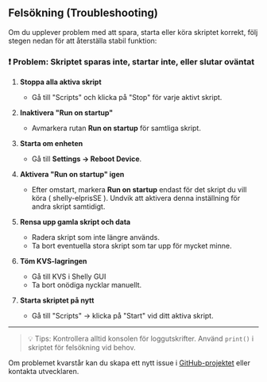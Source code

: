 
## Felsökning (Troubleshooting)

Om du upplever problem med att spara, starta eller köra skriptet korrekt, följ stegen nedan för att återställa stabil funktion:

### ❗️ Problem: Skriptet sparas inte, startar inte, eller slutar oväntat

1. **Stoppa alla aktiva skript**
    - Gå till "Scripts" och klicka på "Stop" för varje aktivt skript.

2. **Inaktivera "Run on startup"**
    - Avmarkera rutan **Run on startup** för samtliga skript.

3. **Starta om enheten**
    - Gå till **Settings → Reboot Device**.

4. **Aktivera "Run on startup" igen**
    - Efter omstart, markera **Run on startup** endast för det skript du vill köra ( shelly-elprisSE ). Undvik att aktivera denna inställning för andra skript samtidigt.

5. **Rensa upp gamla skript och data**
    - Radera skript som inte längre används.
    - Ta bort eventuella stora skript som tar upp för mycket minne.

6. **Töm KVS-lagringen**
    - Gå till KVS i Shelly GUI
    - Ta bort onödiga nycklar manuellt.

7. **Starta skriptet på nytt**
    - Gå till "Scripts" → klicka på "Start" vid ditt aktiva skript.

---

> 💡 Tips: Kontrollera alltid konsolen för loggutskrifter. Använd `print()` i skriptet för felsökning vid behov.

Om problemet kvarstår kan du skapa ett nytt issue i [GitHub-projektet](https://github.com/Soviet9773Red/shelly-elprisSE) eller kontakta utvecklaren.

